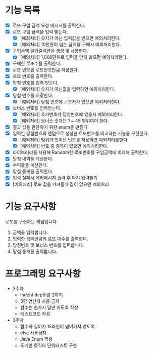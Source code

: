 # 기능 목록
- [x] 로또 구입 금액 요청 메시지를 출력한다.
- [x] 로또 구입 금액을 입력 받는다.
  - [x] [예최처리] 숫자가 아닌 입력값을 받으면 예외처리한다.
  - [x] [예외처리] 10만원이 넘는 금액을 구매시 예외처리한다.
- [x] 구입금액 일급컬랙션을 생성 및 사용한다.
  - [x] [예외처리] 1,000단위로 입력을 받지 않으면 예외처리한다.
- [x] 구매한 로또수를 출력한다.
- [x] 로또 번호를 로또번호만큼 저장한다.
- [x] 로또 번호를 출력한다.
- [x] 당첨 번호를 입력 받는다.
  - [x] [예외처리] 숫자가 아닌값을 입력하면 예외처리한다.
- [x] 당첨 번호를 저장한다.
  - [x] [예외처리] 당첨 번호에 구분자가 없으면 예외처리한다.
- [x] 보너스 번호를 입력받는다.
  - [x] [예외처리] 추가번호가 당첨번호에 있을시 예외처리한다.
  - [x] [예외처리] 보너스 숫자는 1 ~ 45 범위여야 한다.
- [x] 결과 값을 판단하기 위한 enum을 만든다
- [x] 입력한 당첨번호와 랜덤으로 생성한 로또번호를 비교하는 기능을 구현한다.
  - [x] [예외처리] 범위가 벗어난 번호를 저장하면 예외처리를한다.
  - [x] [예외처리] 번호 중 중복이 있으면 예외처리한다.
- [x] 라이브러리를 사용해 Random한 로또번호를 구입금액에 비례해 출력한다.
- [x] 당첨 내역을 계산한다.
- [x] 수익률을 계산한다.
- [x] 당첨 통계를 출력한다.
- [x] 입력 실패시 에러메시지 출력 후 다시 입력받기
- [x] [예외처리] 로또 값을 가져올때 값이 없으면 예외처리 

# 기능 요구사항
로또를 구현하는 게임입니다.

1. 금액을 입력합니다.
2. 입력한 금액만큼의 로또 매수를 출력한다.
3. 당첨번호 및 보너스 번호를 입력합니다.
4. 당첨 통계를 출력합니다.

# 프로그래밍 요구사항
* 2주차
  * indent depth를 2까지
  * 3항 연산자 사용 금지
  * 함수는 한가지 일만 하도록 작성
  * 테스트코드 작성
* 3주차
  * 함수의 길이가 15라인이 넘어가지 않도록
  * else 사용금지
  * Java Enum 적용
  * 도메인 로직의 단위테스트 구현 